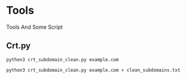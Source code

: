 # Tools
Tools And Some Script

## Crt.py 

    python3 crt_subdomain_clean.py example.com

    python3 crt_subdomain_clean.py example.com > clean_subdomains.txt

